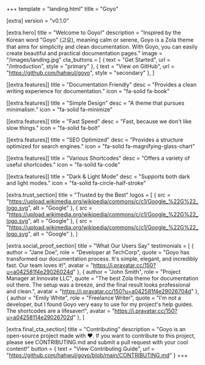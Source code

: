 +++
template = "landing.html"
title = "Goyo"

[extra]
version = "v0.1.0"

[extra.hero]
title = "Welcome to Goyo!"
description = "Inspired by the Korean word \"Goyo\" (고요), meaning calm or serene, Goyo is a Zola theme that aims for simplicity and clean documentation. With Goyo, you can easily create beautiful and practical documentation pages."
image = "/images/landing.jpg"
cta_buttons = [
    { text = "Get Started", url = "/introduction", style = "primary" },
    { text = "View on GitHub", url = "https://github.com/hahwul/goyo", style = "secondary" },
]

[[extra.features]]
title = "Documentation Friendly"
desc = "Provides a clean writing experience for documentation."
icon = "fa-solid fa-book"

[[extra.features]]
title = "Simple Design"
desc = "A theme that pursues minimalism."
icon = "fa-solid fa-minimize"

[[extra.features]]
title = "Fast Speed"
desc = "Fast, because we don't like slow things."
icon = "fa-solid fa-bolt"

[[extra.features]]
title = "SEO Optimized"
desc = "Provides a structure optimized for search engines."
icon = "fa-solid fa-magnifying-glass-chart"

[[extra.features]]
title = "Various Shortcodes"
desc = "Offers a variety of useful shortcodes."
icon = "fa-solid fa-code"

[[extra.features]]
title = "Dark & Light Mode"
desc = "Supports both dark and light modes."
icon = "fa-solid fa-circle-half-stroke"

[extra.trust_section]
title = "Trusted by the Best"
logos = [
    { src = "https://upload.wikimedia.org/wikipedia/commons/c/c1/Google_%22G%22_logo.svg", alt = "Google" },
    { src = "https://upload.wikimedia.org/wikipedia/commons/c/c1/Google_%22G%22_logo.svg", alt = "Google" },
    { src = "https://upload.wikimedia.org/wikipedia/commons/c/c1/Google_%22G%22_logo.svg", alt = "Google" },
]

[extra.social_proof_section]
title = "What Our Users Say"
testimonials = [
    { author = "Jane Doe", role = "Developer at TechCorp", quote = "Goyo has transformed our documentation process. It's simple, elegant, and incredibly fast. Our team loves it!", avatar = "https://i.pravatar.cc/150?u=a042581f4e29026024d" },
    { author = "John Smith", role = "Project Manager at Innovate LLC", quote = "The best Zola theme for documentation out there. The setup was a breeze, and the final result looks professional and clean.", avatar = "https://i.pravatar.cc/150?u=a042581f4e29026704d" },
    { author = "Emily White", role = "Freelance Writer", quote = "I'm not a developer, but I found Goyo very easy to use for my project's help guides. The shortcodes are a lifesaver!", avatar = "https://i.pravatar.cc/150?u=a04258114e29026702d" },
]

[extra.final_cta_section]
title = "Contributing"
description = "Goyo is an open-source project made with ❤️. If you want to contribute to this project, please see CONTRIBUTING.md and submit a pull request with your cool content!"
button = { text = "View Contributing Guide", url = "https://github.com/hahwul/goyo/blob/main/CONTRIBUTING.md" }
+++
